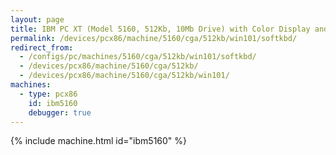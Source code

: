 ```yaml
---
layout: page
title: IBM PC XT (Model 5160, 512Kb, 10Mb Drive) with Color Display and Soft Keyboard running Windows 1.01
permalink: /devices/pcx86/machine/5160/cga/512kb/win101/softkbd/
redirect_from:
  - /configs/pc/machines/5160/cga/512kb/win101/softkbd/
  - /devices/pcx86/machine/5160/cga/512kb/
  - /devices/pcx86/machine/5160/cga/512kb/win101/
machines:
  - type: pcx86
    id: ibm5160
    debugger: true
---
```


{% include machine.html id="ibm5160" %}
